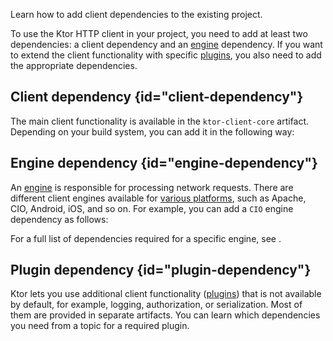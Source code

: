 [//]: # (title: Adding client dependencies)

<excerpt>Learn how to add client dependencies to the existing project.</excerpt>

To use the Ktor HTTP client in your project, you need to add at least two dependencies: a client dependency and an [engine](http-client_engines.md) dependency. If you want to extend the client functionality with specific [plugins](http-client_plugins.md), you also need to add the appropriate dependencies.

## Client dependency {id="client-dependency"}
The main client functionality is available in the `ktor-client-core` artifact. Depending on your build system, you can add it in the following way:
<var name="artifact_name" value="ktor-client-core"/>
<include src="lib.xml" include-id="add_ktor_artifact"/>


## Engine dependency {id="engine-dependency"}
An [engine](http-client_engines.md) is responsible for processing network requests. There are different client engines available for [various platforms](http-client_multiplatform.md), such as Apache, CIO, Android, iOS, and so on. For example, you can add a `CIO` engine dependency as follows:
<var name="artifact_name" value="ktor-client-cio"/>
<include src="lib.xml" include-id="add_ktor_artifact"/>

For a full list of dependencies required for a specific engine, see [](http-client_engines.md#dependencies).

## Plugin dependency {id="plugin-dependency"}
Ktor lets you use additional client functionality ([plugins](http-client_plugins.md)) that is not available by default, for example, logging, authorization, or serialization. Most of them are provided in separate artifacts. You can learn which dependencies you need from a topic for a required plugin.